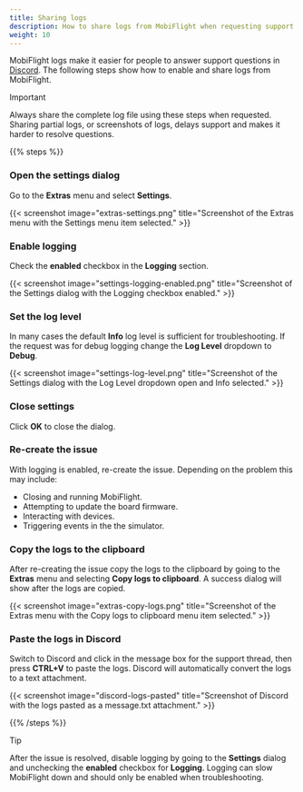 ```yaml
---
title: Sharing logs
description: How to share logs from MobiFlight when requesting support.
weight: 10
---
```


MobiFlight logs make it easier for people to answer support questions in [Discord](https://discord.gg/yUaBqMbz). The following steps show how to enable and share logs from MobiFlight.

> [!IMPORTANT]
> Always share the complete log file using these steps when requested. Sharing partial logs, or screenshots of logs,
> delays support and makes it harder to resolve questions.

{{% steps %}}

### Open the settings dialog

Go to the **Extras** menu and select **Settings**.

{{< screenshot image="extras-settings.png" title="Screenshot of the Extras menu with the Settings menu item selected." >}}

### Enable logging

Check the **enabled** checkbox in the **Logging** section.

{{< screenshot image="settings-logging-enabled.png" title="Screenshot of the Settings dialog with the Logging checkbox enabled." >}}

### Set the log level

In many cases the default **Info** log level is sufficient for troubleshooting. If the request was for debug logging change the **Log Level** dropdown to **Debug**.

{{< screenshot image="settings-log-level.png" title="Screenshot of the Settings dialog with the Log Level dropdown open and Info selected." >}}

### Close settings

Click **OK** to close the dialog.

### Re-create the issue

With logging is enabled, re-create the issue. Depending on the problem this may include:

- Closing and running MobiFlight.
- Attempting to update the board firmware.
- Interacting with devices.
- Triggering events in the the simulator.

### Copy the logs to the clipboard

After re-creating the issue copy the logs to the clipboard by going to the **Extras** menu and selecting **Copy logs to clipboard**. A success dialog will show after the logs are copied.

{{< screenshot image="extras-copy-logs.png" title="Screenshot of the Extras menu with the Copy logs to clipboard menu item selected." >}}

### Paste the logs in Discord

Switch to Discord and click in the message box for the support thread, then press **CTRL+V** to paste the logs. Discord will automatically convert the logs to a text attachment.

{{< screenshot image="discord-logs-pasted" title="Screenshot of Discord with the logs pasted as a message.txt attachment." >}}

{{% /steps %}}

> [!TIP]
> After the issue is resolved, disable logging by going to the **Settings** dialog and unchecking the **enabled** checkbox for **Logging**.
> Logging can slow MobiFlight down and should only be enabled when troubleshooting.
